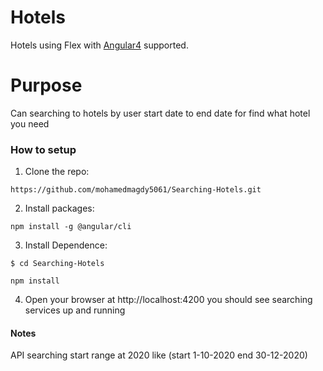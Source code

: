 # Hotels
Hotels using Flex with [Angular4](https://angular.io/) supported.

# Purpose
Can searching to hotels by user start date to end date for find what hotel you need

### How to setup
1. Clone the repo:
```ssh
https://github.com/mohamedmagdy5061/Searching-Hotels.git
```

2. Install packages:
```ssh
npm install -g @angular/cli
```

3. Install Dependence:
```ssh
$ cd Searching-Hotels
```
```ssh
npm install
```

4. Open your browser at http://localhost:4200 you should see searching services up and running


#### Notes 

API searching start range at 2020 like (start 1-10-2020 end 30-12-2020)
